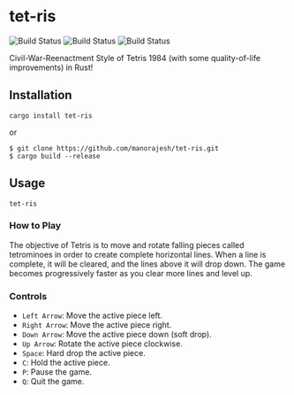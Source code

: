 # tet-ris
![Build Status](https://github.com/manorajesh/tet-ris/actions/workflows/MacOS.yml/badge.svg)
![Build Status](https://github.com/manorajesh/tet-ris/actions/workflows/Linux.yml/badge.svg)
![Build Status](https://github.com/manorajesh/tet-ris/actions/workflows/Windows.yml/badge.svg)

Civil-War-Reenactment Style of Tetris 1984 (with some quality-of-life improvements) in Rust!

## Installation
```shell
cargo install tet-ris
```
or
```shell
$ git clone https://github.com/manorajesh/tet-ris.git
$ cargo build --release
```

## Usage
```shell
tet-ris
```

### How to Play
The objective of Tetris is to move and rotate falling pieces called tetrominoes in order to create complete horizontal lines. When a line is complete, it will be cleared, and the lines above it will drop down. The game becomes progressively faster as you clear more lines and level up.

### Controls
* `Left Arrow`: Move the active piece left.
* `Right Arrow`: Move the active piece right.
* `Down Arrow`: Move the active piece down (soft drop).
* `Up Arrow`: Rotate the active piece clockwise.
* `Space`: Hard drop the active piece.
* `C`: Hold the active piece.
* `P`: Pause the game.
* `Q`: Quit the game.